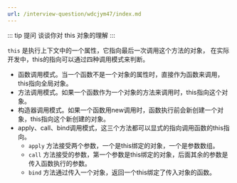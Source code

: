 ```yaml
---
url: /interview-question/wdcjym47/index.md
---
```

::: tip 提问
谈谈你对 this 对象的理解
:::

`this` 是执行上下文中的一个属性，它指向最后一次调用这个方法的对象，
在实际开发中，this的指向可以通过四种调用模式来判断。

* 函数调用模式。当一个函数不是一个对象的属性时，直接作为函数来调用，this指向全局对象。
* 方法调用模式。如果一个函数作为一个对象的方法来调用时，this指向这个对象。
* 构造器调用模式。如果一个函数用new调用时，函数执行前会新创建一个对象，this指向这个新创建的对象。
* apply、call、bind调用模式，这三个方法都可以显式的指向调用函数的this指向。
  * `apply` 方法接受两个参数，一个是this绑定的对象，一个是参数数组。
  * `call` 方法接受的参数，第一个参数是this绑定的对象，后面其余的参数是传入函数执行的参数。
  * `bind` 方法通过传入一个对象，返回一个this绑定了传入对象的函数。
